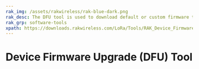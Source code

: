 ```yaml
---
rak_img: /assets/rakwireless/rak-blue-dark.png
rak_desc: The DFU tool is used to download default or custom firmware to RAKwireless products.  
rak_grp: software-tools
xpath: https://downloads.rakwireless.com/LoRa/Tools/RAK_Device_Firmware_Upgrade_tool/
---
```


# Device Firmware Upgrade (DFU) Tool
